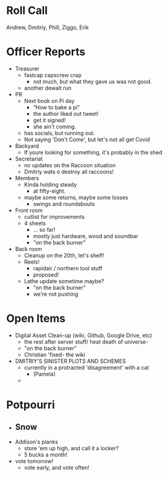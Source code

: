Roll Call
=========
Andrew, Dmitriy, Phill, Ziggo, Erik
  
Officer Reports
===============
- Treasurer
  - fastcap capscrew crap
    - not much, but what they gave us was not good.
  - another dewalt run
- PR
  - Next book on Pi day
    - “How to bake a pi”
    - the author liked out tweet!
    - get it signed!
    - she ain't coming.
  - has socials, but running out.
  - Not saying 'Don't Come', but let's not all get Covid
- Backyard
  - If youre looking for something, it's probably in the shed
- Secretariat
  - no updates on the Raccoon situation
  - Dmitriy wats o destroy all raccoons!
- Members
  - Kinda holding steady
    - at fifty-eight. 
  - maybe some returns, maybe some losses
    - swings and roundabouts
- Front room
  - cutlist for improvements
  - 4 sheets
    - ... so far!
    - mostly just hardware, wood and soundbar
    - "on the back burner"
- Back room
  - Cleanup on the 20th, let's shelf!
  - Reels! 
    - rapidair / northern tool stuff
    - proposed!
  - Lathe update sometime maybe?
    - "on the back burner"
    - we're not pushing
  
  
Open Items
==========
- Digital Asset Clean-up (wiki, Github, Google Drive, etc)
  - the rest after server stuff/ heat death of universe-
  - "on the back burner"
  - Christian 'fixed- the wiki
- DMITRIY'S SINISTER PLOTS AND SCHEMES 
  - currently in a protracted 'disagreement' with a cat 
    - (Pamela)
  - 
  
Potpourri
=========

- Snow
  - 
- Addison's planks
  - store 'em up high, and call it a locker? 
  - 5 bucks a month!
- vote tomorrow!
  - vote early, and vote often!
